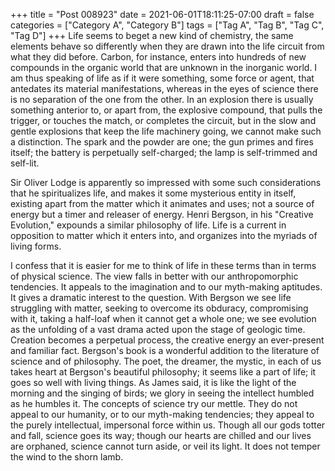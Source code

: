 +++
title = "Post 008923"
date = 2021-06-01T18:11:25-07:00
draft = false
categories = ["Category A", "Category B"]
tags = ["Tag A", "Tag B", "Tag C", "Tag D"]
+++
Life seems to beget a new kind of chemistry, the same elements behave so differently when they are drawn into the life circuit from what they did before. Carbon, for instance, enters into hundreds of new compounds in the organic world that are unknown in the inorganic world. I am thus speaking of life as if it were something, some force or agent, that antedates its material manifestations, whereas in the eyes of science there is no separation of the one from the other. In an explosion there is usually something anterior to, or apart from, the explosive compound, that pulls the trigger, or touches the match, or completes the circuit, but in the slow and gentle explosions that keep the life machinery going, we cannot make such a distinction. The spark and the powder are one; the gun primes and fires itself; the battery is perpetually self-charged; the lamp is self-trimmed and self-lit.

Sir Oliver Lodge is apparently so impressed with some such considerations that he spiritualizes life, and makes it some mysterious entity in itself, existing apart from the matter which it animates and uses; not a source of energy but a timer and releaser of energy. Henri Bergson, in his "Creative Evolution," expounds a similar philosophy of life. Life is a current in opposition to matter which it enters into, and organizes into the myriads of living forms.

I confess that it is easier for me to think of life in these terms than in terms of physical science. The view falls in better with our anthropomorphic tendencies. It appeals to the imagination and to our myth-making aptitudes. It gives a dramatic interest to the question. With Bergson we see life struggling with matter, seeking to overcome its obduracy, compromising with it, taking a half-loaf when it cannot get a whole one; we see evolution as the unfolding of a vast drama acted upon the stage of geologic time. Creation becomes a perpetual process, the creative energy an ever-present and familiar fact. Bergson's book is a wonderful addition to the literature of science and of philosophy. The poet, the dreamer, the mystic, in each of us takes heart at Bergson's beautiful philosophy; it seems like a part of life; it goes so well with living things. As James said, it is like the light of the morning and the singing of birds; we glory in seeing the intellect humbled as he humbles it. The concepts of science try our mettle. They do not appeal to our humanity, or to our myth-making tendencies; they appeal to the purely intellectual, impersonal force within us. Though all our gods totter and fall, science goes its way; though our hearts are chilled and our lives are orphaned, science cannot turn aside, or veil its light. It does not temper the wind to the shorn lamb.
